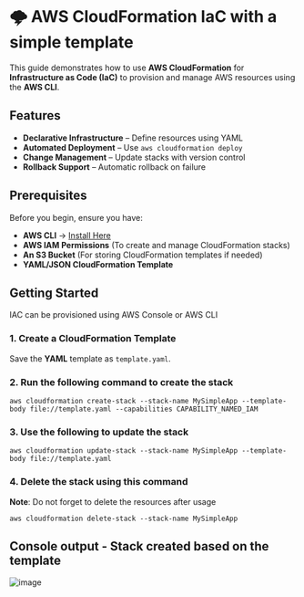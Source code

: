 # 🌩 AWS CloudFormation IaC with a simple template

This guide demonstrates how to use **AWS CloudFormation** for **Infrastructure as Code (IaC)** to provision and manage AWS resources using the **AWS CLI**.




##  Features  

-  **Declarative Infrastructure** – Define resources using YAML  
-  **Automated Deployment** – Use ```aws cloudformation deploy``` 
-  **Change Management** – Update stacks with version control  
-  **Rollback Support** – Automatic rollback on failure  



##  Prerequisites  

Before you begin, ensure you have:  

- **AWS CLI** → [Install Here](https://aws.amazon.com/cli/)  
- **AWS IAM Permissions** (To create and manage CloudFormation stacks)  
- **An S3 Bucket** (For storing CloudFormation templates if needed)  
- **YAML/JSON CloudFormation Template**  



##  Getting Started  
IAC can be provisioned using AWS Console or AWS CLI

### 1. Create a CloudFormation Template  
Save the **YAML** template as `template.yaml`.  

### 2. Run the following command to create the stack

```
aws cloudformation create-stack --stack-name MySimpleApp --template-body file://template.yaml --capabilities CAPABILITY_NAMED_IAM
```

### 3. Use the following to update the stack 
```
aws cloudformation update-stack --stack-name MySimpleApp --template-body file://template.yaml
```

### 4. Delete the stack using this command
**Note**: Do not forget to delete the resources after usage
```
aws cloudformation delete-stack --stack-name MySimpleApp
```

## Console output - Stack created based on the template

![image](https://github.com/user-attachments/assets/54563c12-4b1d-4815-892c-ce3742e409ef)
